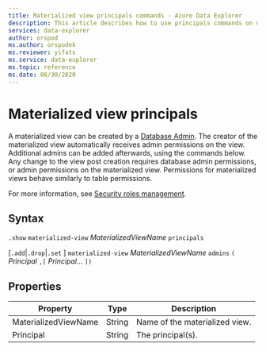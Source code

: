 ```yaml
---
title: Materialized view principals commands - Azure Data Explorer
description: This article describes how to use principals commands on materialized views in Azure Data Explorer.
services: data-explorer
author: orspod
ms.author: orspodek
ms.reviewer: yifats
ms.service: data-explorer
ms.topic: reference
ms.date: 08/30/2020
---
```


# Materialized view principals

A materialized view can be created by a [Database Admin](../access-control/role-based-authorization.md). The creator of the materialized view automatically receives admin permissions on the view. Additional admins can be added afterwards, using the commands below. Any change to the view post creation requires database admin permissions, or admin permissions on the materialized view. Permissions for materialized views behave similarly to table permissions.

For more information, see [Security roles management](../security-roles.md).

## Syntax

`.show` `materialized-view` *MaterializedViewName* `principals`

[`.add`|`.drop`|`.set` ] `materialized-view` *MaterializedViewName* `admins` `(` *Principal* `,[` *Principal...* `])`

## Properties

|Property|Type|Description
|----------------|-------|---|
|MaterializedViewName|String|Name of the materialized view.|
|Principal|String|The principal(s).|
